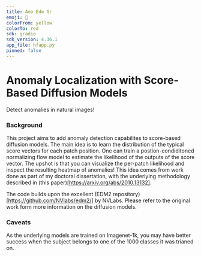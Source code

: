 ```yaml
---
title: Ano Edm Gr
emoji: 👀
colorFrom: yellow
colorTo: red
sdk: gradio
sdk_version: 4.36.1
app_file: hfapp.py
pinned: false
---
```


# Anomaly Localization with Score-Based Diffusion Models

Detect anomalies in natural images!

### Background
This project aims to add anomaly detection capabilites to score-based diffusion models. The main idea is to learn the distribution of the typical score vectors for each patch position. One can train a postion-condiditoned normalizing flow model to estimate the likelihood of the outputs of the score vector. The upshot is that you can visualize the per-patch likelihood and inspect the resulting heatmap of anomalies! This idea comes from work done as part of my doctoral dissertation, with the underlying methodology described in (this paper)[https://arxiv.org/abs/2010.13132]. 


The code builds upon the excellent (EDM2 repository)[https://github.com/NVlabs/edm2/] by NVLabs. Please refer to the original work form more information on the diffusion models.

### Caveats
As the underlying models are trained on Imagenet-1k, you may have better success when the subject belongs to one of the 1000 classes it was trianed on.
